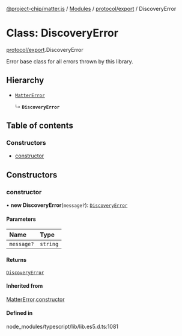 [@project-chip/matter.js](../README.md) / [Modules](../modules.md) / [protocol/export](../modules/protocol_export.md) / DiscoveryError

# Class: DiscoveryError

[protocol/export](../modules/protocol_export.md).DiscoveryError

Error base class for all errors thrown by this library.

## Hierarchy

- [`MatterError`](common_export.MatterError.md)

  ↳ **`DiscoveryError`**

## Table of contents

### Constructors

- [constructor](protocol_export.DiscoveryError.md#constructor)

## Constructors

### constructor

• **new DiscoveryError**(`message?`): [`DiscoveryError`](protocol_export.DiscoveryError.md)

#### Parameters

| Name | Type |
| :------ | :------ |
| `message?` | `string` |

#### Returns

[`DiscoveryError`](protocol_export.DiscoveryError.md)

#### Inherited from

[MatterError](common_export.MatterError.md).[constructor](common_export.MatterError.md#constructor)

#### Defined in

node_modules/typescript/lib/lib.es5.d.ts:1081
